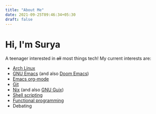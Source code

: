 ```yaml
---
title: "About Me"
date: 2021-09-25T09:46:34+05:30
draft: false
---
```


# Hi, I'm Surya

A teenager interested in ~~all~~ most things tech! My
current interests are:

-   [Arch Linux](https://www.archlinux.org)
-   [GNU Emacs](https://www.gnu.org/software/emacs) (and also [Doom
    Emacs](https://www.github.com/hlissner/doom-emacs))
-   [Emacs org-mode](https://www.orgmode.org)
-   [Git](https://www.git-scm.com)
-   [Nix](https://www.nixos.org/guides/how-nix-works.html) (and also
    [GNU Guix](https://www.guix.gnu.org))
-   [Shell scripting](https://www.www.shellscript.sh)
-   [Functional
    programming](https://www.www.geeksforgeeks.org/functional-programming-paradigm)
-   Debating
